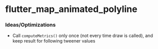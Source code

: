 # flutter_map_animated_polyline

### Ideas/Optimizations
- Call `computeMetrics()` only once (not every time draw is called), and keep result for following tweener values